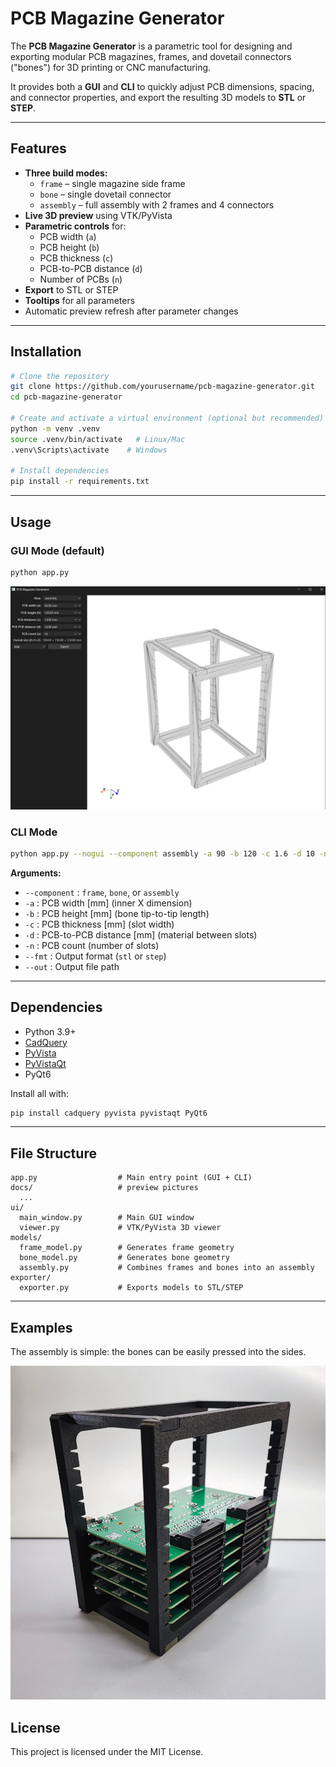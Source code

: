 # PCB Magazine Generator

The **PCB Magazine Generator** is a parametric tool for designing and exporting modular PCB magazines, frames, and dovetail connectors ("bones") for 3D printing or CNC manufacturing.

It provides both a **GUI** and **CLI** to quickly adjust PCB dimensions, spacing, and connector properties, and export the resulting 3D models to **STL** or **STEP**.

---

## Features

- **Three build modes:**
  - `frame` – single magazine side frame
  - `bone` – single dovetail connector
  - `assembly` – full assembly with 2 frames and 4 connectors
- **Live 3D preview** using VTK/PyVista
- **Parametric controls** for:
  - PCB width (`a`)
  - PCB height (`b`)
  - PCB thickness (`c`)
  - PCB-to-PCB distance (`d`)
  - Number of PCBs (`n`)
- **Export** to STL or STEP
- **Tooltips** for all parameters
- Automatic preview refresh after parameter changes

---

## Installation

```bash
# Clone the repository
git clone https://github.com/yourusername/pcb-magazine-generator.git
cd pcb-magazine-generator

# Create and activate a virtual environment (optional but recommended)
python -m venv .venv
source .venv/bin/activate   # Linux/Mac
.venv\Scripts\activate    # Windows

# Install dependencies
pip install -r requirements.txt
```

---

## Usage

### GUI Mode (default)
```bash
python app.py
```
<img src="docs/assembly_preview.png" width="800" alt="Assembly Preview" />

### CLI Mode
```bash
python app.py --nogui --component assembly -a 90 -b 120 -c 1.6 -d 10 -n 10 --fmt stl --out model.stl
```

**Arguments:**
- `--component` : `frame`, `bone`, or `assembly`
- `-a` : PCB width [mm] (inner X dimension)
- `-b` : PCB height [mm] (bone tip-to-tip length)
- `-c` : PCB thickness [mm] (slot width)
- `-d` : PCB-to-PCB distance [mm] (material between slots)
- `-n` : PCB count (number of slots)
- `--fmt` : Output format (`stl` or `step`)
- `--out` : Output file path

---

## Dependencies

- Python 3.9+
- [CadQuery](https://cadquery.readthedocs.io/)
- [PyVista](https://docs.pyvista.org/)
- [PyVistaQt](https://qtdocs.pyvista.org/)
- PyQt6

Install all with:
```bash
pip install cadquery pyvista pyvistaqt PyQt6
```

---

## File Structure

```
app.py                  # Main entry point (GUI + CLI)
docs/                   # preview pictures 
  ...
ui/
  main_window.py        # Main GUI window
  viewer.py             # VTK/PyVista 3D viewer
models/
  frame_model.py        # Generates frame geometry
  bone_model.py         # Generates bone geometry
  assembly.py           # Combines frames and bones into an assembly
exporter/
  exporter.py           # Exports models to STL/STEP
```

---

## Examples
The assembly is simple: the bones can be easily pressed into the sides.

<img src="docs/pcb-magazine.jpg" width="800" alt="Assembly Preview" />

## License

This project is licensed under the MIT License.
